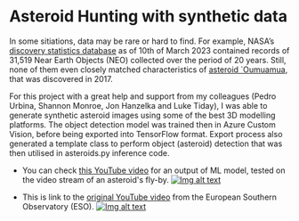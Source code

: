 # Asteroid Hunting with synthetic data

In some sitiations, data may be rare or hard to find. For example, NASA’s [discovery statistics database](https://cneos.jpl.nasa.gov/stats/totals.html) as of 10th of March 2023 contained records of 31,519 Near Earth Objects (NEO) collected over the period of 20 years. Still, none of them even closely matched characteristics of [asteroid `Oumuamua](https://solarsystem.nasa.gov/asteroids-comets-and-meteors/comets/oumuamua/in-depth), that was discovered in 2017.

For this project with a great help and support from my colleagues (Pedro Urbina, Shannon Monroe, Jon Hanzelka and Luke Tiday), I was able to generate synthetic asteroid images using some of the best 3D modelling platforms. The object detection model was trained then in Azure Custom Vision, before being exported into TensorFlow format. Export process also generated a template class to perform object (asteroid) detection that was then utilised in asteroids.py inference code.

- You can check [this YouTube video](https://youtu.be/MGzjm-F5YcA) for an output of ML model, tested on the video stream of an asteroid's fly-by.
[![Img alt text](https://img.youtube.com/vi/MGzjm-F5YcA/0.jpg)](https://www.youtube.com/watch?v=MGzjm-F5YcA)

- This is link to the [original YouTube video](https://youtu.be/36XNdP4i7IA) from the European Southern Observatory (ESO).
[![Img alt text](https://img.youtube.com/vi/36XNdP4i7IA/0.jpg)](https://www.youtube.com/watch?v=36XNdP4i7IA)
